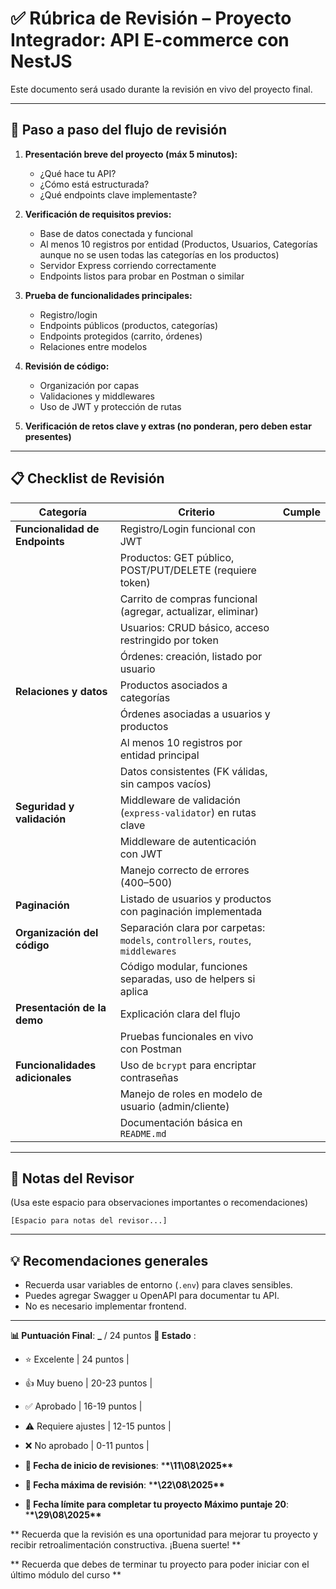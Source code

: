# ✅ Rúbrica de Revisión – Proyecto Integrador: API E-commerce con NestJS

Este documento será usado durante la revisión en vivo del proyecto final.

---

## 🧭 Paso a paso del flujo de revisión

1. **Presentación breve del proyecto (máx 5 minutos):**

   - ¿Qué hace tu API?
   - ¿Cómo está estructurada?
   - ¿Qué endpoints clave implementaste?

2. **Verificación de requisitos previos:**

   - Base de datos conectada y funcional
   - Al menos 10 registros por entidad (Productos, Usuarios, Categorías aunque no se usen todas las categorías en los productos)
   - Servidor Express corriendo correctamente
   - Endpoints listos para probar en Postman o similar

3. **Prueba de funcionalidades principales:**

   - Registro/login
   - Endpoints públicos (productos, categorías)
   - Endpoints protegidos (carrito, órdenes)
   - Relaciones entre modelos

4. **Revisión de código:**

   - Organización por capas
   - Validaciones y middlewares
   - Uso de JWT y protección de rutas

5. **Verificación de retos clave y extras (no ponderan, pero deben estar presentes)**

---

## 📋 Checklist de Revisión

| Categoría                       | Criterio                                                                        | Cumple |
| ------------------------------- | ------------------------------------------------------------------------------- | ------ |
| **Funcionalidad de Endpoints**  | Registro/Login funcional con JWT                                                |        |
|                                 | Productos: GET público, POST/PUT/DELETE (requiere token)                        |        |
|                                 | Carrito de compras funcional (agregar, actualizar, eliminar)                    |        |
|                                 | Usuarios: CRUD básico, acceso restringido por token                             |        |
|                                 | Órdenes: creación, listado por usuario                                          |        |
| **Relaciones y datos**          | Productos asociados a categorías                                                |        |
|                                 | Órdenes asociadas a usuarios y productos                                        |        |
|                                 | Al menos 10 registros por entidad principal                                     |        |
|                                 | Datos consistentes (FK válidas, sin campos vacíos)                              |        |
| **Seguridad y validación**      | Middleware de validación (`express-validator`) en rutas clave                   |        |
|                                 | Middleware de autenticación con JWT                                             |        |
|                                 | Manejo correcto de errores (400–500)                                            |        |
| **Paginación**                  | Listado de usuarios y productos con paginación implementada                     |        |
| **Organización del código**     | Separación clara por carpetas: `models`, `controllers`, `routes`, `middlewares` |        |
|                                 | Código modular, funciones separadas, uso de helpers si aplica                   |        |
| **Presentación de la demo**     | Explicación clara del flujo                                                     |        |
|                                 | Pruebas funcionales en vivo con Postman                                         |        |
| **Funcionalidades adicionales** | Uso de `bcrypt` para encriptar contraseñas                                      |        |
|                                 | Manejo de roles en modelo de usuario (admin/cliente)                            |        |
|                                 | Documentación básica en `README.md`                                             |        |

---

## 📝 Notas del Revisor

(Usa este espacio para observaciones importantes o recomendaciones)

```
[Espacio para notas del revisor...]
```

---

## 💡 Recomendaciones generales

- Recuerda usar variables de entorno (`.env`) para claves sensibles.
- Puedes agregar Swagger u OpenAPI para documentar tu API.
- No es necesario implementar frontend.

---

**📊 Puntuación Final**: **\_** / 24 puntos
**🎯 Estado** :

- ⭐ Excelente | 24 puntos |
- 👍 Muy bueno | 20-23 puntos |
- ✅ Aprobado | 16-19 puntos |
- ⚠️ Requiere ajustes | 12-15 puntos |
- ❌ No aprobado | 0-11 puntos |

- **📅 Fecha de inicio de revisiones**: \***\*\11\08\2025\*\***
- **📅 Fecha máxima de revisión**: \***\*\22\08\2025\*\***
- **📅 Fecha límite para completar tu proyecto Máximo puntaje 20**: \***\*\29\08\2025\*\***

** Recuerda que la revisión es una oportunidad para mejorar tu proyecto y recibir retroalimentación constructiva. ¡Buena suerte! **

** Recuerda que debes de terminar tu proyecto para poder iniciar con el último módulo del curso **
